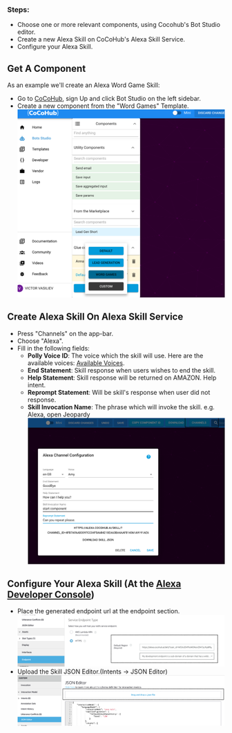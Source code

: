 ### Steps:

* Choose one or more relevant components, using Cocohub's Bot Studio editor.
* Create a new Alexa Skill on CoCoHub's Alexa Skill Service.
* Configure your Alexa Skill.


## Get A Component

As an example we'll create an Alexa Word Game Skill:

* Go to [CoCoHub](https://cocohub.ai/ "CoCoHub"), sign Up and click Bot Studio on the left sidebar.
* Create a new component from the "Word Games" Template.
![](./screenshots/alexa_skill_from_scratch/1__Add_Word_Games.png)


## Create Alexa Skill On Alexa Skill Service
* Press "Channels" on the app-bar.
* Choose "Alexa".
* Fill in the following fields:
    * **Polly Voice ID**: The voice which the skill will use. Here are the available voices: [Available Voices](https://docs.aws.amazon.com/polly/latest/dg/voicelist.html "Available Voices").
    * **End Statement**: Skill response when users wishes to end the skill.
    * **Help Statement**: Skill response will be returned on AMAZON. Help intent.
    * **Reprompt Statement**: Will be skill's response when user did not response.
    * **Skill Invocation Name**: The phrase which will invoke the skill. e.g. Alexa, open Jeopardy
![](./screenshots/alexa_skill_from_scratch/2__Add_Skill_On_Service.png)

## Configure Your Alexa Skill (At the [Alexa Developer Console](https://developer.amazon.com/alexa/console/ask "Alexa Developer Console"))
* Place the generated endpoint url at the endpoint section.
![](./screenshots/alexa_skill_from_scratch/3__Configure_Endpoint.png)
* Upload the Skill JSON Editor.(Intents -> JSON Editor)
![](./screenshots/alexa_skill_from_scratch/4__Configure_NLU.png)
